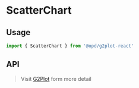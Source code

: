 # ScatterChart

## Usage

```ts
import { ScatterChart } from '@opd/g2plot-react'
```

## API

<API id="ScatterChart"></API>

> Visit [G2Plot](https://g2plot.antv.antgroup.com/api/plot-api) form more detail

